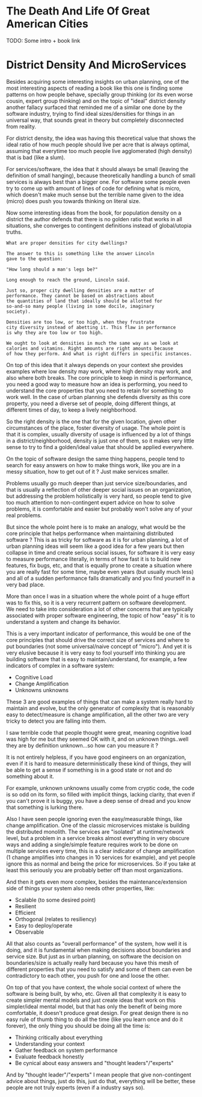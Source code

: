 # The Death And Life Of Great American Cities

TODO: Some intro + book link

# District Density And MicroServices

Besides acquiring some interesting insights on urban planning,
one of the most interesting aspects of reading a book like this one
is finding some patterns on how people behave, specially group
thinking (or its even worse cousin, expert group thinking) and
on the topic of "ideal" district density another fallacy surfaced
that reminded me of a similar one done by the software industry,
trying to find ideal sizes/densities for things in an universal
way, that sounds great in theory but completely disconnected from
reality.

For district density, the idea was having this theoretical value
that shows the ideal ratio of how much people should live per
acre that is always optimal, assuming that everytime too much
people live agglomerated (high density) that is bad (like a slum). 

For services/software, the idea that it should always be small
(leaving the definition of small hanging), because theoretically
handling a bunch of small services is always best than a bigger one.
For software some people even try to come up with amount of lines of
code for defining what is micro, which doesn't make much sense but
the terrible name given to the idea (micro) does push you towards
thinking on literal size.

Now some interesting ideas from the book, for population density on
a district the author defends that there is no golden ratio that
works in all situations, she converges to contingent definitions
instead of global/utopia truths.

```
What are proper densities for city dwellings?

The answer to this is something like the answer Lincoln
gave to the question:

"How long should a man's legs be?"

Long enough to reach the ground, Lincoln said.

Just so, proper city dwelling densities are a matter of
performance. They cannot be based on abstractions about
the quantities of land that ideally should be allotted for
so-and-so many people (living in some docile, imaginary
society).

Densities are too low, or too high, when they frustrate
city diversity instead of abetting it. This flaw in performance
is why they are too low or too high.

We ought to look at densities in much the same way as we look at
calories and vitamins. Right amounts are right amounts because
of how they perform. And what is right differs in specific instances.
```

On top of this idea that it always depends on your context she
provides examples where low density may work, where high density
may work, and also where both breaks. The core principle to keep
in mind is performance, you need a good way to measure how an
idea is performing, you need to understand the core properties
that you need to retain for something to work well. In the case
of urban planning she defends diversity as this core property,
you need a diverse set of people, doing different things, at
different times of day, to keep a lively neighborhood.

So the right density is the one that for the given location,
given other circumstances of the place, foster diversity of usage.
The whole point is that it is complex, usually diversity of usage
is influenced by a lot of things in a district/neighborhood, density
is just one of them, so it makes very little sense to try to find
a golden/ideal value that should be applied everywhere.

On the topic of software design the same thing happens, people tend
to search for easy answers on how to make things work, like you are in
a messy situation, how to get out of it ? Just make services smaller.

Problems usually go much deeper than just service size/boundaries,
and that is usually a reflection of other deeper social issues
on an organization, but addressing the problem holistically is very
hard, so people tend to give too much attention to non-contingent
expert advice on how to solve problems, it is comfortable and easier
but probably won't solve any of your real problems.

But since the whole point here is to make an analogy, what would be the
core principle that helps performance when maintaining distributed
software ? This is as tricky for software as it is for urban planning,
a lot of urban planning ideas will seem like a good idea for a few years
but then collapse in time and create serious social issues, for software
it is very easy to measure performance literally, in terms of how fast
it is to build new features, fix bugs, etc, and that is equally prone
to create a situation where you are really fast for some time, maybe even
years (but usually much less) and all of a sudden performance falls
dramatically and you find yourself in a very bad place.

More than once I was in a situation where the whole point of a huge effort
was to fix this, so it is a very recurrent pattern on software development.
We need to take into consideration a lot of other concerns that are
typically associated with proper software engineering, the topic of
how "easy" it is to understand a system and change its behavior.

This is a very important indicator of performance, this would be one of the
core principles that should drive the correct size of services and where
to put boundaries (not some universal/naive concept of "micro"). And yet
it is very elusive because it is very easy to fool yourself into thinking
you are building software that is easy to maintain/understand, for example,
a few indicators of complex in a software system:

* Cognitive Load
* Change Amplification
* Unknowns unknowns

These 3 are good examples of things that can make a system really hard
to maintain and evolve, but the only generator of complexity that is reasonably
easy to detect/measure is change amplification, all the other two are very
tricky to detect you are falling into them.

I saw terrible code that people thought were great, meaning cognitive load was high
for me but they seemed OK with it, and on unknown things..well they are by definition
unknown...so how can you measure it ?

It is not entirely helpless, if you have good engineers on an organization, even
if it is hard to measure deterministically these kind of things, they will be
able to get a sense if something is in a good state or not and do something
about it.

For example, unknown unknowns usually come from cryptic code, the
code is so odd on its form, so filled with implicit things, lacking clarity,
that even if you can't prove it is buggy, you have a deep sense of dread
and you know that something is lurking there.

Also I have seen people ignoring even the easy/measurable things, like
change amplification. One of the classic microservices mistake is building
the distributed monolith. The services are "isolated" at runtime/network level,
but a problem in a service breaks almost everything in very obscure ways and
adding a single/simple feature requires work to be done on multiple services
every time, this is a clear indicator of change amplification (1 change amplifies
into changes in 10 services for example), and yet people ignore this as normal
and being the price for microservices. So if you take at least this seriously
you are probably better off than most organizations.

And then it gets even more complex, besides the maintenance/extension side
of things your system also needs other properties, like:

* Scalable (to some desired point)
* Resilient
* Efficient
* Orthogonal (relates to resiliency)
* Easy to deploy/operate
* Observable

All that also counts as "overall performance" of the system, how well it is doing,
and it is fundamental when making decisions about boundaries and service size.
But just as in urban planning, on software the decision on boundaries/size is
actually really hard because you have this mesh of different properties that
you need to satisfy and some of them can even be contradictory to each other,
you push for one and loose the other.

On top of that you have context, the whole social context of where the software
is being built, by who, etc. Given all that complexity it is easy to create
simpler mental models and just create ideas that work on this simpler/ideal
mental model, but that has only the benefit of being more comfortable, it
doesn't produce great design. For great design there is no easy rule of thumb
thing to do all the time (like you learn once and do it forever),
the only thing you should be doing all the time is:

* Thinking critically about everything
* Understanding your context
* Gather feedback on system performance
* Evaluate feedback honestly
* Be cynical about easy answers and "thought leaders"/"experts"

And by "thought leader"/"experts" I mean people that give non-contingent advice
about things, just do this, just do that, everything will be better, these
people are not truly experts (even if a industry says so).
